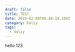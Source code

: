 ```yaml
---
draft: false
title: TEST
date: 2019-02-08T06:48:18.106Z
category: Daliy
tags:
  - daliy
---
```

hello 123
